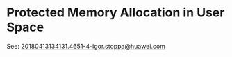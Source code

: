 # Protected Memory Allocation in User Space

See: [20180413134131.4651-4-igor.stoppa@huawei.com][1]

[1]: https://lore.kernel.org/all/20180413134131.4651-4-igor.stoppa@huawei.com/
